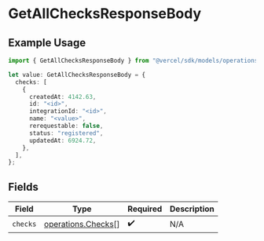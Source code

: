 # GetAllChecksResponseBody

## Example Usage

```typescript
import { GetAllChecksResponseBody } from "@vercel/sdk/models/operations/getallchecks.js";

let value: GetAllChecksResponseBody = {
  checks: [
    {
      createdAt: 4142.63,
      id: "<id>",
      integrationId: "<id>",
      name: "<value>",
      rerequestable: false,
      status: "registered",
      updatedAt: 6924.72,
    },
  ],
};
```

## Fields

| Field                                                    | Type                                                     | Required                                                 | Description                                              |
| -------------------------------------------------------- | -------------------------------------------------------- | -------------------------------------------------------- | -------------------------------------------------------- |
| `checks`                                                 | [operations.Checks](../../models/operations/checks.md)[] | :heavy_check_mark:                                       | N/A                                                      |